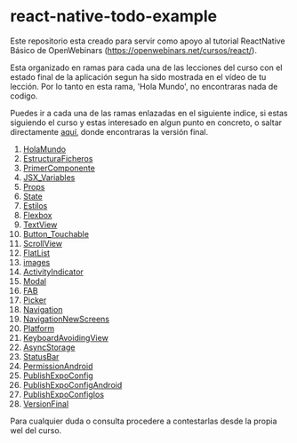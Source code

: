# react-native-todo-example

Este repositorio esta creado para servir como apoyo al tutorial ReactNative Básico de OpenWebinars (https://openwebinars.net/cursos/react/).

Esta organizado en ramas para cada una de las lecciones del curso con el estado final de la aplicación segun ha sido mostrada en el vídeo de tu lección. Por lo tanto en esta rama, 'Hola Mundo', no encontraras nada de codigo.

Puedes ir a cada una de las ramas enlazadas en el siguiente indice, si estas siguiendo el curso y estas interesado en algun punto en concreto, o saltar directamente [aquí](https://github.com/ajimenezdev/react-native-todo-example/tree/VersionFinal), donde encontraras la versión final.

1. [HolaMundo](https://github.com/ajimenezdev/react-native-todo-example/tree/HolaMundo)
2. [EstructuraFicheros](https://github.com/ajimenezdev/react-native-todo-example/tree/EstructuraFicheros)
3. [PrimerComponente](https://github.com/ajimenezdev/react-native-todo-example/tree/PrimerComponente)
4. [JSX_Variables](https://github.com/ajimenezdev/react-native-todo-example/tree/JSX_Variables)
5. [Props](https://github.com/ajimenezdev/react-native-todo-example/tree/Props)
6. [State](https://github.com/ajimenezdev/react-native-todo-example/tree/State)
7. [Estilos](https://github.com/ajimenezdev/react-native-todo-example/tree/Estilos)
8. [Flexbox](https://github.com/ajimenezdev/react-native-todo-example/tree/Flexbox)
9. [TextView](https://github.com/ajimenezdev/react-native-todo-example/tree/TextView)
10. [Button_Touchable](https://github.com/ajimenezdev/react-native-todo-example/tree/Button_Touchable)
11. [ScrollView](https://github.com/ajimenezdev/react-native-todo-example/tree/ScrollView)
12. [FlatList](https://github.com/ajimenezdev/react-native-todo-example/tree/FlatList)
12. [images](https://github.com/ajimenezdev/react-native-todo-example/tree/images)
14. [ActivityIndicator](https://github.com/ajimenezdev/react-native-todo-example/tree/ActivityIndicator)
15. [Modal](https://github.com/ajimenezdev/react-native-todo-example/tree/Modal)
16. [FAB](https://github.com/ajimenezdev/react-native-todo-example/tree/FAB)
17. [Picker](https://github.com/ajimenezdev/react-native-todo-example/tree/Picker)
18. [Navigation](https://github.com/ajimenezdev/react-native-todo-example/tree/Navigation)
19. [NavigationNewScreens](https://github.com/ajimenezdev/react-native-todo-example/tree/NavigationNewScreens)
20. [Platform](https://github.com/ajimenezdev/react-native-todo-example/tree/Platform)
21. [KeyboardAvoidingView](https://github.com/ajimenezdev/react-native-todo-example/tree/KeyboardAvoidingView)
22. [AsyncStorage](https://github.com/ajimenezdev/react-native-todo-example/tree/AsyncStorage)
23. [StatusBar](https://github.com/ajimenezdev/react-native-todo-example/tree/StatusBar)
24. [PermissionAndroid](https://github.com/ajimenezdev/react-native-todo-example/tree/PermissionAndroid)
25. [PublishExpoConfig](https://github.com/ajimenezdev/react-native-todo-example/tree/PublishExpoConfig)
26. [PublishExpoConfigAndroid](https://github.com/ajimenezdev/react-native-todo-example/tree/PublishExpoConfig)
27. [PublishExpoConfigIos](https://github.com/ajimenezdev/react-native-todo-example/tree/PublishExpoConfigIos)
28. [VersionFinal](https://github.com/ajimenezdev/react-native-todo-example/tree/VersionFinal)

Para cualquier duda o consulta procedere a contestarlas desde la propia wel del curso.
